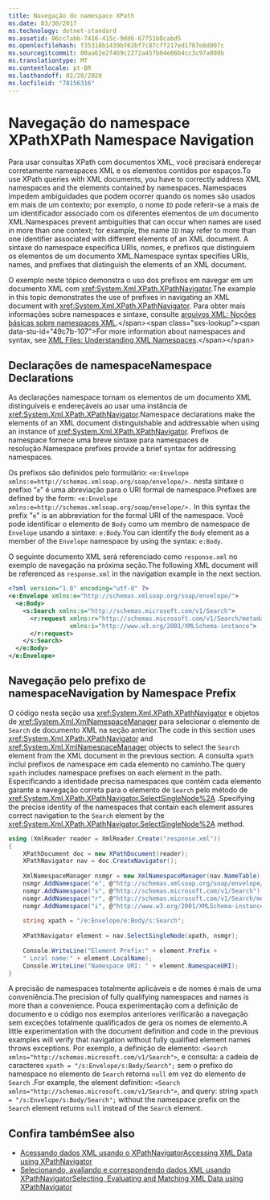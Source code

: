 ```yaml
---
title: Navegação do namespace XPath
ms.date: 03/30/2017
ms.technology: dotnet-standard
ms.assetid: 06cc7abb-7416-415c-9dd6-67751b8cabd5
ms.openlocfilehash: f35318b1439b762bf7c87cff217ed1787e8d007c
ms.sourcegitcommit: 00aa62e2f469c2272a457b04e66b4cc3c97a800b
ms.translationtype: MT
ms.contentlocale: pt-BR
ms.lasthandoff: 02/28/2020
ms.locfileid: "78156316"
---
```

# <a name="xpath-namespace-navigation"></a><span data-ttu-id="49c7b-102">Navegação do namespace XPath</span><span class="sxs-lookup"><span data-stu-id="49c7b-102">XPath Namespace Navigation</span></span>
<span data-ttu-id="49c7b-103">Para usar consultas XPath com documentos XML, você precisará endereçar corretamente namespaces XML e os elementos contidos por espaços.</span><span class="sxs-lookup"><span data-stu-id="49c7b-103">To use XPath queries with XML documents, you have to correctly address XML namespaces and the elements contained by namespaces.</span></span> <span data-ttu-id="49c7b-104">Namespaces impedem ambiguidades que podem ocorrer quando os nomes são usados em mais de um contexto; por exemplo, o nome `ID` pode referir-se a mais de um identificador associado com os diferentes elementos de um documento XML.</span><span class="sxs-lookup"><span data-stu-id="49c7b-104">Namespaces prevent ambiguities that can occur when names are used in more than one context; for example, the name `ID` may refer to more than one identifier associated with different elements of an XML document.</span></span> <span data-ttu-id="49c7b-105">A sintaxe do namespace especifica URIs, nomes, e prefixos que distinguiem os elementos de um documento XML.</span><span class="sxs-lookup"><span data-stu-id="49c7b-105">Namespace syntax specifies URIs, names, and prefixes that distinguish the elements of an XML document.</span></span>  
  
 <span data-ttu-id="49c7b-106">O exemplo neste tópico demonstra o uso dos prefixos em navegar em um documento XML com <xref:System.Xml.XPath.XPathNavigator>.</span><span class="sxs-lookup"><span data-stu-id="49c7b-106">The example in this topic demonstrates the use of prefixes in navigating an XML document with <xref:System.Xml.XPath.XPathNavigator>.</span></span> <span data-ttu-id="49c7b-107">Para obter mais informações sobre namespaces e sintaxe, consulte [arquivos XML: Noções básicas sobre namespaces XML](https://docs.microsoft.com/previous-versions/dotnet/articles/bb986013(v=msdn.10)).</span><span class="sxs-lookup"><span data-stu-id="49c7b-107">For more information about namespaces and syntax, see [XML Files: Understanding XML Namespaces](https://docs.microsoft.com/previous-versions/dotnet/articles/bb986013(v=msdn.10)).</span></span>  
  
## <a name="namespace-declarations"></a><span data-ttu-id="49c7b-108">Declarações de namespace</span><span class="sxs-lookup"><span data-stu-id="49c7b-108">Namespace Declarations</span></span>  
 <span data-ttu-id="49c7b-109">As declarações namespace tornam os elementos de um documento XML distinguíveis e endereçáveis ao usar uma instância de <xref:System.Xml.XPath.XPathNavigator>.</span><span class="sxs-lookup"><span data-stu-id="49c7b-109">Namespace declarations make the elements of an XML document distinguishable and addressable when using an instance of <xref:System.Xml.XPath.XPathNavigator>.</span></span> <span data-ttu-id="49c7b-110">Prefixos de namespace fornece uma breve sintaxe para namespaces de resolução.</span><span class="sxs-lookup"><span data-stu-id="49c7b-110">Namespace prefixes provide a brief syntax for addressing namespaces.</span></span>  
  
 <span data-ttu-id="49c7b-111">Os prefixos são definidos pelo formulário: `<e:Envelope xmlns:e=http://schemas.xmlsoap.org/soap/envelope/>.` nesta sintaxe o prefixo “`e`” é uma abreviação para o URI formal de namespace.</span><span class="sxs-lookup"><span data-stu-id="49c7b-111">Prefixes are defined by the form: `<e:Envelope xmlns:e=http://schemas.xmlsoap.org/soap/envelope/>.` In this syntax the prefix "`e`" is an abbreviation for the formal URI of the namespace.</span></span> <span data-ttu-id="49c7b-112">Você pode identificar o elemento de `Body` como um membro de namespace de `Envelope` usando a sintaxe: `e:Body`.</span><span class="sxs-lookup"><span data-stu-id="49c7b-112">You can identify the `Body` element as a member of the `Envelope` namespace by using the syntax: `e:Body`.</span></span>  
  
 <span data-ttu-id="49c7b-113">O seguinte documento XML será referenciado como `response.xml` no exemplo de navegação na próxima seção.</span><span class="sxs-lookup"><span data-stu-id="49c7b-113">The following XML document will be referenced as `response.xml` in the navigation example in the next section.</span></span>  
  
```xml  
<?xml version="1.0" encoding="utf-8" ?>  
<e:Envelope xmlns:e="http://schemas.xmlsoap.org/soap/envelope/">  
  <e:Body>  
    <s:Search xmlns:s="http://schemas.microsoft.com/v1/Search">  
      <r:request xmlns:r="http://schemas.microsoft.com/v1/Search/metadata"
                 xmlns:i="http://www.w3.org/2001/XMLSchema-instance">  
      </r:request>  
    </s:Search>  
  </e:Body>  
</e:Envelope>  
```  
  
## <a name="navigation-by-namespace-prefix"></a><span data-ttu-id="49c7b-114">Navegação pelo prefixo de namespace</span><span class="sxs-lookup"><span data-stu-id="49c7b-114">Navigation by Namespace Prefix</span></span>  
 <span data-ttu-id="49c7b-115">O código nesta seção usa <xref:System.Xml.XPath.XPathNavigator> e objetos de <xref:System.Xml.XmlNamespaceManager> para selecionar o elemento de `Search` de documento XML na seção anterior.</span><span class="sxs-lookup"><span data-stu-id="49c7b-115">The code in this section uses <xref:System.Xml.XPath.XPathNavigator> and <xref:System.Xml.XmlNamespaceManager> objects to select the `Search` element from the XML document in the previous section.</span></span> <span data-ttu-id="49c7b-116">A consulta `xpath` inclui prefixos de namespace em cada elemento no caminho.</span><span class="sxs-lookup"><span data-stu-id="49c7b-116">The query `xpath` includes namespace prefixes on each element in the path.</span></span> <span data-ttu-id="49c7b-117">Especificando a identidade precisa namespaces que contêm cada elemento garante a navegação correta para o elemento de `Search` pelo método de <xref:System.Xml.XPath.XPathNavigator.SelectSingleNode%2A> .</span><span class="sxs-lookup"><span data-stu-id="49c7b-117">Specifying the precise identity of the namespaces that contain each element assures correct navigation to the `Search` element by the <xref:System.Xml.XPath.XPathNavigator.SelectSingleNode%2A> method.</span></span>  
  
```csharp  
using (XmlReader reader = XmlReader.Create("response.xml"))  
{  
    XPathDocument doc = new XPathDocument(reader);  
    XPathNavigator nav = doc.CreateNavigator();
  
    XmlNamespaceManager nsmgr = new XmlNamespaceManager(nav.NameTable);  
    nsmgr.AddNamespace("e", @"http://schemas.xmlsoap.org/soap/envelope/");  
    nsmgr.AddNamespace("s", @"http://schemas.microsoft.com/v1/Search");  
    nsmgr.AddNamespace("r", @"http://schemas.microsoft.com/v1/Search/metadata");  
    nsmgr.AddNamespace("i", @"http://www.w3.org/2001/XMLSchema-instance");  
  
    string xpath = "/e:Envelope/e:Body/s:Search";  
  
    XPathNavigator element = nav.SelectSingleNode(xpath, nsmgr);  
  
    Console.WriteLine("Element Prefix:" + element.Prefix +
    " Local name:" + element.LocalName);  
    Console.WriteLine("Namespace URI: " + element.NamespaceURI);  
}  
```  
  
 <span data-ttu-id="49c7b-118">A precisão de namespaces totalmente aplicáveis e de nomes é mais de uma conveniência.</span><span class="sxs-lookup"><span data-stu-id="49c7b-118">The precision of fully qualifying namespaces and names is more than a convenience.</span></span> <span data-ttu-id="49c7b-119">Pouca experimentação com a definição de documento e o código nos exemplos anteriores verificarão a navegação sem exceções totalmente qualificados de gera os nomes de elemento.</span><span class="sxs-lookup"><span data-stu-id="49c7b-119">A little experimentation with the document definition and code in the previous examples will verify that navigation without fully qualified element names throws exceptions.</span></span> <span data-ttu-id="49c7b-120">Por exemplo, a definição de elemento: `<Search xmlns="http://schemas.microsoft.com/v1/Search">`, e consulta: a cadeia de caracteres `xpath = "/s:Envelope/s:Body/Search";` sem o prefixo do namespace no elemento de `Search` retorna `null` em vez do elemento de `Search` .</span><span class="sxs-lookup"><span data-stu-id="49c7b-120">For example, the element definition: `<Search xmlns="http://schemas.microsoft.com/v1/Search">`, and query: string `xpath = "/s:Envelope/s:Body/Search";` without the namespace prefix on the `Search` element returns `null` instead of the `Search` element.</span></span>  
  
## <a name="see-also"></a><span data-ttu-id="49c7b-121">Confira também</span><span class="sxs-lookup"><span data-stu-id="49c7b-121">See also</span></span>

- [<span data-ttu-id="49c7b-122">Acessando dados XML usando o XPathNavigator</span><span class="sxs-lookup"><span data-stu-id="49c7b-122">Accessing XML Data using XPathNavigator</span></span>](../../../../docs/standard/data/xml/accessing-xml-data-using-xpathnavigator.md)
- [<span data-ttu-id="49c7b-123">Selecionando, avaliando e correspondendo dados XML usando XPathNavigator</span><span class="sxs-lookup"><span data-stu-id="49c7b-123">Selecting, Evaluating and Matching XML Data using XPathNavigator</span></span>](../../../../docs/standard/data/xml/selecting-evaluating-and-matching-xml-data-using-xpathnavigator.md)

